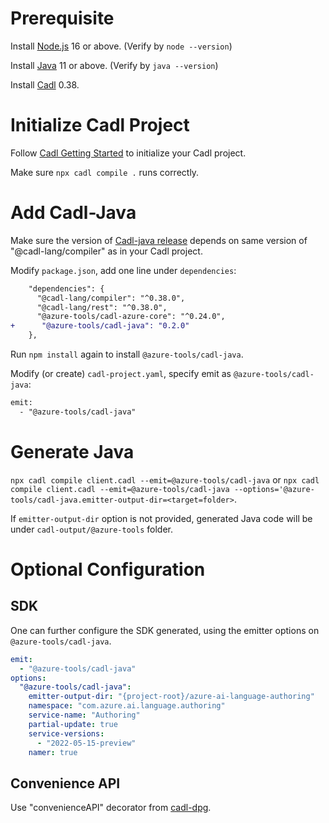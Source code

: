 # Prerequisite

Install [Node.js](https://nodejs.org/en/download/) 16 or above. (Verify by `node --version`)

Install [Java](https://docs.microsoft.com/java/openjdk/download) 11 or above. (Verify by `java --version`)

Install [Cadl](https://github.com/microsoft/cadl/) 0.38. 

# Initialize Cadl Project

Follow [Cadl Getting Started](https://github.com/microsoft/cadl/#using-node--npm) to initialize your Cadl project.

Make sure `npx cadl compile .` runs correctly.

# Add Cadl-Java

Make sure the version of [Cadl-java release](https://github.com/Azure/autorest.java/releases) depends on same version of "@cadl-lang/compiler" as in your Cadl project.

Modify `package.json`, add one line under `dependencies`:
```diff
    "dependencies": {
      "@cadl-lang/compiler": "^0.38.0",
      "@cadl-lang/rest": "^0.38.0",
      "@azure-tools/cadl-azure-core": "^0.24.0",
+      "@azure-tools/cadl-java": "0.2.0"
    },
```

Run `npm install` again to install `@azure-tools/cadl-java`.

Modify (or create) `cadl-project.yaml`, specify emit as `@azure-tools/cadl-java`:
```diff
emit:
  - "@azure-tools/cadl-java"
```

# Generate Java

`npx cadl compile client.cadl --emit=@azure-tools/cadl-java` or `npx cadl compile client.cadl --emit=@azure-tools/cadl-java --options='@azure-tools/cadl-java.emitter-output-dir=<target=folder>`.

If `emitter-output-dir` option is not provided, generated Java code will be under `cadl-output/@azure-tools` folder.

# Optional Configuration

## SDK

One can further configure the SDK generated, using the emitter options on `@azure-tools/cadl-java`.

```yaml
emit:
  - "@azure-tools/cadl-java"
options:
  "@azure-tools/cadl-java":
    emitter-output-dir: "{project-root}/azure-ai-language-authoring"
    namespace: "com.azure.ai.language.authoring"
    service-name: "Authoring"
    partial-update: true
    service-versions:
      - "2022-05-15-preview"
    namer: true
```

## Convenience API

Use "convenienceAPI" decorator from [cadl-dpg](https://github.com/Azure/cadl-azure/tree/main/packages/cadl-dpg).
